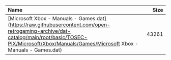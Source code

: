 |Name|Size|
|:---|---:|
|[Microsoft Xbox - Manuals - Games.dat](https://raw.githubusercontent.com/open-retrogaming-archive/dat-catalog/main/root/basic/TOSEC-PIX/Microsoft/Xbox/Manuals/Games/Microsoft Xbox - Manuals - Games.dat)|43261|
